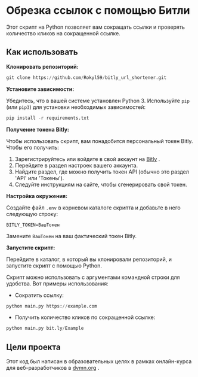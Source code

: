 # Обрезка ссылок с помощью Битли


Этот скрипт на Python позволяет вам сокращать ссылки и проверять количество кликов на сокращенной ссылке.

## Как использовать

__Клонировать репозиторий:__

```python
git clone https://github.com/Rokyl59/bitly_url_shortener.git
```

__Установите зависимости:__

Убедитесь, что в вашей системе установлен Python 3. Используйте `pip` (или `pip3`) для установки необходимых зависимостей:

```python
pip install -r requirements.txt
```

__Получение токена Bitly:__

Чтобы использовать скрипт, вам понадобится персональный токен Bitly. Чтобы его получить:

1. Зарегистрируйтесь или войдите в свой аккаунт на [Bitly](https://bitly.com/) .
2. Перейдите в раздел настроек вашего аккаунта.
3. Найдите раздел, где можно получить токен API (обычно это раздел 'API' или 'Токены').
4. Следуйте инструкциям на сайте, чтобы сгенерировать свой токен.

__Настройка окружения:__

Создайте файл `.env` в корневом каталоге скрипта и добавьте в него следующую строку:

```
BITLY_TOKEN=ВашТокен
```

Замените `ВашТокен` на ваш фактический токен Bitly.

__Запустите скрипт:__

Перейдите в каталог, в который вы клонировали репозиторий, и запустите скрипт с помощью Python. 

Скрипт можно использовать с аргументами командной строки для удобства. Вот примеры использования:

* Сократить ссылку:

```python
python main.py https://example.com
```

* Получить количество кликов по сокращенной ссылке:

```python
python main.py bit.ly/Example
```

## Цели проекта

Этот код был написан в образовательных целях в рамках онлайн-курса для веб-разработчиков в [dvmn.org](https://dvmn.org/) .